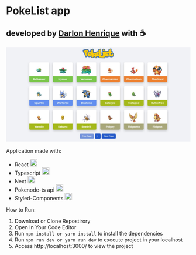 
# PokeList app
## developed by [Darlon Henrique](https://github.com/darlonhenrique) with ☕
![Pokelist App](pokelist.jpeg)

Application made with:
- React <img src="https://upload.wikimedia.org/wikipedia/commons/a/a7/React-icon.svg" width="20px" height="20px"/>
- Typescript <img src="https://upload.wikimedia.org/wikipedia/commons/4/4c/Typescript_logo_2020.svg" width="20px" height="20px"/>
- Next <img src="https://cdn.worldvectorlogo.com/logos/next-js.svg" width="20px" height="20px"/>
- Pokenode-ts api <img src="https://pokenode-ts-docs-gabb-c.vercel.app/img/red-pokeball.svg" width="20px" height="20px"/>
- Styled-Components <img src="https://cdn.worldvectorlogo.com/logos/styled-components-1.svg" width="20px" height="20px"/>

How to Run:
1. Download or Clone Repostirory 
2. Open In Your Code Editor
3. Run ```npm install or yarn install``` to install the dependencies
4. Run ```npm run dev or yarn run dev``` to execute project in your localhost
5. Access http://localhost:3000/ to view the project

